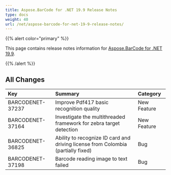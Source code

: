 ```yaml
---
title: Aspose.BarCode for .NET 19.9 Release Notes
type: docs
weight: 40
url: /net/aspose-barcode-for-net-19-9-release-notes/
---
```


{{% alert color="primary" %}} 

This page contains release notes information for [Aspose.BarCode for .NET 19.9](https://downloads.aspose.com/barcode/net/new-releases/aspose.barcode-for-.net-19.9/).

{{% /alert %}} 
## **All Changes**

|**Key**|**Summary**|**Category**|
| :- | :- | :- |
|BARCODENET-37237|Improve Pdf417 basic recognition quality|New Feature|
|BARCODENET-37164|Investigate the multithreaded framework for zebra target detection|New Feature|
|BARCODENET-36825|Ability to recognize ID card and driving license from Colombia  (partially fixed)|Bug|
|BARCODENET-37198|Barcode reading image to text failed|Bug|

